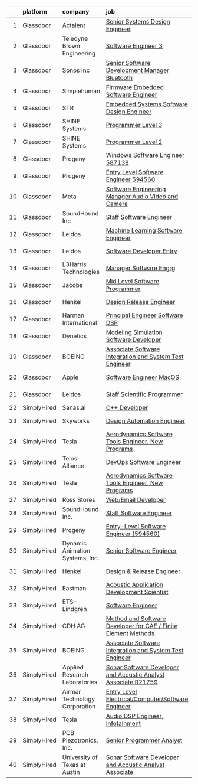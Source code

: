 

|    | platform    | company                         | job                                                                                                                                                                                                                                                                                                                                                                                                                                                                                                                                                                                                                                                                                                                                                                                                                                                                                                                                                                                                                                                                                                                                                                                                                                                                                                                                                                                                                                                                                       | update_time   | location            |
|---:|:------------|:--------------------------------|:------------------------------------------------------------------------------------------------------------------------------------------------------------------------------------------------------------------------------------------------------------------------------------------------------------------------------------------------------------------------------------------------------------------------------------------------------------------------------------------------------------------------------------------------------------------------------------------------------------------------------------------------------------------------------------------------------------------------------------------------------------------------------------------------------------------------------------------------------------------------------------------------------------------------------------------------------------------------------------------------------------------------------------------------------------------------------------------------------------------------------------------------------------------------------------------------------------------------------------------------------------------------------------------------------------------------------------------------------------------------------------------------------------------------------------------------------------------------------------------|:--------------|:--------------------|
|  1 | Glassdoor   | Actalent                        | [Senior Systems Design Engineer](https://www.glassdoor.com/partner/jobListing.htm?pos=104&ao=1110586&s=58&guid=000001833095953d86c05047d4063f83&src=GD_JOB_AD&t=SR&vt=w&ea=1&cs=1_8ddc3ea8&cb=1662967453272&jobListingId=1008114848893&cpc=3BA4CE39D5B5DEF5&jrtk=3-0-1gco9b5b5joph801-1gco9b5bkhar4800-412b66006b682c75--6NYlbfkN0ChYVx_I3yfZ_JDY3EFoivtqvi_stwnZ_kRt8Dowt_l_d1ydueao4NE-oUleRJ4yhjPp1siZD5EE8s_iig6ulvsPYCk9JvHNrhSUhte11OvzM3TSGLAX4VakrRoImjHtqx0fe-uour-HQFbYsH1ikq7HHQA0MikOipbs2UNsBwb58U4V9c1roZwpbJv7XOy2ad-zIKgRd4sBLGXX69mKd1B-WFZt2cMSIF4bJjKqofsNEMncBrrm7A1aRa_sX3MxVHNuQYoPd-ncRhekaJ09Go7MPe9lZL9ZebmCnWKY9O_ENN-Qjl8a5s7_gnYc8eiENL8a8F6jGvsZg0MkwabLlGCNHDfpOW9d9-fyVE7U7jwrM_1hFlvxAMeNsWPoILx4u0ecKdaFVgEUPZGV6B2TD2XlTMVnPwsw9cStG5Hqech3PvZCol5vMbNIB67uWeLgsye4ezusVkAT6aDHtwBBvXHVVDH_yiOp8yKnfjp5rWYqhWdRafx4knQqHIu0Zo-cjoQsCtdWZLqSct7_BgXNYgqrkI-uculAUsowxMw_T9ecby29tMfKltsq9Ask4nzrJ0CQd03Gl63zwum6YTAMbEcB2zM0g66ACY9mGTqRDHjnr4GRwF1VOt8BtPTGr5xJKwRV-XuL62MzUyd_xA2XdkV-jvQ-NuVFJe7J7s9uEZLNJvoAkR6eAIpSxJ8FuiACBUaxyORQ1uwvuIA9Zg3QQZe66P8rWQYblbwN0LEFcft7uUPtPFHA25ib4W7CJzAKtQ3djQwjmqchrxp9elbGKU7_BQj9-AvDWOUyDDuejTKShL0rufqvgoTZLRVMq6ve270RyhW62pH60kHAt8AuL1SkfoJ6iN5yWGmBPo5abfMFBt2bpoiL-1x2mssD9Gv6VJxlhNPb-9ue5KTUDU0GX8d2hX3aX3ugVacpO8sz4LmPHvmOqiOKoKrkyxUsRA9m6vW6Ct9QZc6ewgU3f3Pjgcv)                                                                                                                                 | 9d            | Eden Prairie, MN    |
|  2 | Glassdoor   | Teledyne Brown Engineering      | [Software Engineer 3](https://www.glassdoor.com/partner/jobListing.htm?pos=111&ao=1136043&s=58&guid=000001833095953d86c05047d4063f83&src=GD_JOB_AD&t=SR&vt=w&cs=1_a8a543bd&cb=1662967453272&jobListingId=1008103903070&jrtk=3-0-1gco9b5b5joph801-1gco9b5bkhar4800-167f0a9e37cd49ad-)                                                                                                                                                                                                                                                                                                                                                                                                                                                                                                                                                                                                                                                                                                                                                                                                                                                                                                                                                                                                                                                                                                                                                                                                      | 12d           | Huntsville, AL      |
|  3 | Glassdoor   | Sonos  Inc                      | [Senior Software Development Manager   Bluetooth](https://www.glassdoor.com/partner/jobListing.htm?pos=120&ao=1136043&s=58&guid=000001833095953d86c05047d4063f83&src=GD_JOB_AD&t=SR&vt=w&cs=1_8e5f8902&cb=1662967453273&jobListingId=1008101596522&jrtk=3-0-1gco9b5b5joph801-1gco9b5bkhar4800-2f7a172d2cdffa91-)                                                                                                                                                                                                                                                                                                                                                                                                                                                                                                                                                                                                                                                                                                                                                                                                                                                                                                                                                                                                                                                                                                                                                                          | 13d           | Boston, MA          |
|  4 | Glassdoor   | Simplehuman                     | [Firmware Embedded Software Engineer](https://www.glassdoor.com/partner/jobListing.htm?pos=116&ao=1136043&s=58&guid=000001833095953d86c05047d4063f83&src=GD_JOB_AD&t=SR&vt=w&ea=1&cs=1_903aa3fc&cb=1662967453273&jobListingId=1008121793908&jrtk=3-0-1gco9b5b5joph801-1gco9b5bkhar4800-4dbeb1aa5cf043f4-)                                                                                                                                                                                                                                                                                                                                                                                                                                                                                                                                                                                                                                                                                                                                                                                                                                                                                                                                                                                                                                                                                                                                                                                 | 5d            | Torrance, CA        |
|  5 | Glassdoor   | STR                             | [Embedded Systems Software Design Engineer](https://www.glassdoor.com/partner/jobListing.htm?pos=121&ao=1136043&s=58&guid=000001833095953d86c05047d4063f83&src=GD_JOB_AD&t=SR&vt=w&ea=1&cs=1_3fd18cb0&cb=1662967453273&jobListingId=1008121389988&jrtk=3-0-1gco9b5b5joph801-1gco9b5bkhar4800-b47c9cf08a6f2c3c-)                                                                                                                                                                                                                                                                                                                                                                                                                                                                                                                                                                                                                                                                                                                                                                                                                                                                                                                                                                                                                                                                                                                                                                           | 5d            | Woburn, MA          |
|  6 | Glassdoor   | SHINE Systems                   | [Programmer Level 3](https://www.glassdoor.com/partner/jobListing.htm?pos=113&ao=1136043&s=58&guid=000001833095953d86c05047d4063f83&src=GD_JOB_AD&t=SR&vt=w&ea=1&cs=1_12cf535a&cb=1662967453272&jobListingId=1008114863956&jrtk=3-0-1gco9b5b5joph801-1gco9b5bkhar4800-494a43996fc92e6e-)                                                                                                                                                                                                                                                                                                                                                                                                                                                                                                                                                                                                                                                                                                                                                                                                                                                                                                                                                                                                                                                                                                                                                                                                  | 9d            | Bethesda, MD        |
|  7 | Glassdoor   | SHINE Systems                   | [Programmer Level 2](https://www.glassdoor.com/partner/jobListing.htm?pos=110&ao=1136043&s=58&guid=000001833095953d86c05047d4063f83&src=GD_JOB_AD&t=SR&vt=w&cs=1_3832f6aa&cb=1662967453272&jobListingId=1008114863901&jrtk=3-0-1gco9b5b5joph801-1gco9b5bkhar4800-8d32ac5374fd15ce-)                                                                                                                                                                                                                                                                                                                                                                                                                                                                                                                                                                                                                                                                                                                                                                                                                                                                                                                                                                                                                                                                                                                                                                                                       | 9d            | Bethesda, MD        |
|  8 | Glassdoor   | Progeny                         | [Windows Software Engineer  587138 ](https://www.glassdoor.com/partner/jobListing.htm?pos=109&ao=1136043&s=58&guid=000001833095953d86c05047d4063f83&src=GD_JOB_AD&t=SR&vt=w&cs=1_37d91a9c&cb=1662967453272&jobListingId=1008127880575&jrtk=3-0-1gco9b5b5joph801-1gco9b5bkhar4800-43f14a42f07f79da-)                                                                                                                                                                                                                                                                                                                                                                                                                                                                                                                                                                                                                                                                                                                                                                                                                                                                                                                                                                                                                                                                                                                                                                                       | 3d            | Canonsburg, PA      |
|  9 | Glassdoor   | Progeny                         | [Entry Level Software Engineer  594560 ](https://www.glassdoor.com/partner/jobListing.htm?pos=106&ao=1136043&s=58&guid=000001833095953d86c05047d4063f83&src=GD_JOB_AD&t=SR&vt=w&cs=1_5483ea69&cb=1662967453271&jobListingId=1008120992779&jrtk=3-0-1gco9b5b5joph801-1gco9b5bkhar4800-2b9a7bfbde9af731-)                                                                                                                                                                                                                                                                                                                                                                                                                                                                                                                                                                                                                                                                                                                                                                                                                                                                                                                                                                                                                                                                                                                                                                                   | 5d            | Manassas, VA        |
| 10 | Glassdoor   | Meta                            | [Software Engineering Manager  Audio  Video and Camera](https://www.glassdoor.com/partner/jobListing.htm?pos=102&ao=1110586&s=58&guid=000001833095953d86c05047d4063f83&src=GD_JOB_AD&t=SR&vt=w&cs=1_dc842fba&cb=1662967453271&jobListingId=1008107989407&cpc=FAE5E775D180B2FB&jrtk=3-0-1gco9b5b5joph801-1gco9b5bkhar4800-a331137a3bb70d4e--6NYlbfkN0DYl4UJW4r1Vl7FEn6T9F-rD9lpC-0oMJVSiWjK_MGUd8e8cHXcpv6KPyjLHZEfqkXwCrjci5IV6Ukox7qCdMXyYc31iIL-J3sFfqyZR67GoVgd0UzMO_6Fj3j1AA6pGBuEYV40X1dVGUaw5mH118pacf6Lhplt4iHyRpNQkF35TtLxnzGjBLy3G93_F_cdirCmRLC7Da3rRClr82hPhDxt3wG_3MrVcIm_L_9wQ-GKxFTe8jpuPqKSzqkh0toX2k0eHYe0xiUZ_7ra-Cql1StoWVgUji90Pj4aVyLhjdgNGkZ8nM4EKAMDU-KZKJ-BLfhDVbxqX7iEKsvKHuJ-JLIBTnIPO-cggfYoSETVJif8HO1-WWyQKWaBUyEc7cqHpQmTQrUctm9QcGuQhAizQF07a-gLz1OMd119965a4SlfWRYNJ925Czp4o5p2UujpxhXQNEvFTPysGjszzNWVkTwR3sC0rA0RzztUrtJdPHGqw63cosCepi9f1CAZXBNDPHbCrQE69T9d1d41gjM8m6x-zGnM7xMzsxEtuS6mnBg4ysdu6sSWmaoBaSyQQzypOJvxtuf5pvmcV4tMn1FPW7CAO98FnqMOh2FCuH7P960ArVEWR48QNExyZtppDhpfj2CkOos_qKAQl6HRExi8mgEYGuf1z4-vZPqyN9NGf9T60wfYir5l8q1mAKkm68tuY4Ak1LI5ZwDnANSt_ZGfQGg88dxV9Yab-fuwGsHo4ECQgn7JCidGzkRc-fT8978dBzdVf67JQMcp_iRddK4ioyM_EjIGLAANB-8yAYqJ0DgR7mLD_k49URZ_rHkCX8FGiwel4tMiNuCmA35V6qDGrlQXBOoWyPsmi9Qw4zVO3BSrTS3BwssNV-MegAeGYIPTMbz_4sdK7VSzJEcGpQ4FTMJH9O7Fnsvqa0_d87K8pyR9OC8yXVAocNrrO9aEmGuBoB0UJ0YgkFrqYlxeYLA0DCcLeBK1G5mozmWeW89FEMyvdmVH5DTuaFYZb43Mx3ircDCpcZYv1mP4-iw3eVpgLasZQUrrKPTICWMitDEfZeZuDaUPXqV1X4EjyxPcaA6hD4E%3D) | 11d           | Remote              |
| 11 | Glassdoor   | SoundHound Inc                  | [Staff Software Engineer](https://www.glassdoor.com/partner/jobListing.htm?pos=105&ao=1136043&s=58&guid=000001833095953d86c05047d4063f83&src=GD_JOB_AD&t=SR&vt=w&ea=1&cs=1_75efd32b&cb=1662967453271&jobListingId=1008130047195&jrtk=3-0-1gco9b5b5joph801-1gco9b5bkhar4800-3428b7ce9c956431-)                                                                                                                                                                                                                                                                                                                                                                                                                                                                                                                                                                                                                                                                                                                                                                                                                                                                                                                                                                                                                                                                                                                                                                                             | 2d            | Santa Clara, CA     |
| 12 | Glassdoor   | Leidos                          | [Machine Learning Software Engineer](https://www.glassdoor.com/partner/jobListing.htm?pos=112&ao=1136043&s=58&guid=000001833095953d86c05047d4063f83&src=GD_JOB_AD&t=SR&vt=w&cs=1_3cb8890d&cb=1662967453272&jobListingId=1008114325397&jrtk=3-0-1gco9b5b5joph801-1gco9b5bkhar4800-bf4d2cb1de72a3c1-)                                                                                                                                                                                                                                                                                                                                                                                                                                                                                                                                                                                                                                                                                                                                                                                                                                                                                                                                                                                                                                                                                                                                                                                       | 9d            | Arlington, VA       |
| 13 | Glassdoor   | Leidos                          | [Software Developer  Entry](https://www.glassdoor.com/partner/jobListing.htm?pos=107&ao=1136043&s=58&guid=000001833095953d86c05047d4063f83&src=GD_JOB_AD&t=SR&vt=w&cs=1_35c5b8e1&cb=1662967453272&jobListingId=1008114309415&jrtk=3-0-1gco9b5b5joph801-1gco9b5bkhar4800-2b9381d73996060a-)                                                                                                                                                                                                                                                                                                                                                                                                                                                                                                                                                                                                                                                                                                                                                                                                                                                                                                                                                                                                                                                                                                                                                                                                | 9d            | Bethesda, MD        |
| 14 | Glassdoor   | L3Harris Technologies           | [Manager  Software Engrg](https://www.glassdoor.com/partner/jobListing.htm?pos=119&ao=1136043&s=58&guid=000001833095953d86c05047d4063f83&src=GD_JOB_AD&t=SR&vt=w&cs=1_99a08391&cb=1662967453273&jobListingId=1008103248728&jrtk=3-0-1gco9b5b5joph801-1gco9b5bkhar4800-49e26382a2a12793-)                                                                                                                                                                                                                                                                                                                                                                                                                                                                                                                                                                                                                                                                                                                                                                                                                                                                                                                                                                                                                                                                                                                                                                                                  | 12d           | California          |
| 15 | Glassdoor   | Jacobs                          | [Mid Level Software Programmer](https://www.glassdoor.com/partner/jobListing.htm?pos=117&ao=1136043&s=58&guid=000001833095953d86c05047d4063f83&src=GD_JOB_AD&t=SR&vt=w&cs=1_6baf3b7c&cb=1662967453273&jobListingId=1008109797686&jrtk=3-0-1gco9b5b5joph801-1gco9b5bkhar4800-93ed135cb0a438e8-)                                                                                                                                                                                                                                                                                                                                                                                                                                                                                                                                                                                                                                                                                                                                                                                                                                                                                                                                                                                                                                                                                                                                                                                            | 10d           | Tullahoma, TN       |
| 16 | Glassdoor   | Henkel                          | [Design   Release Engineer](https://www.glassdoor.com/partner/jobListing.htm?pos=103&ao=1110586&s=58&guid=000001833095953d86c05047d4063f83&src=GD_JOB_AD&t=SR&vt=w&cs=1_aafb2d7f&cb=1662967453271&jobListingId=1008129968269&cpc=AC285F3A3ECA6BB0&jrtk=3-0-1gco9b5b5joph801-1gco9b5bkhar4800-dd6aa8f583606936--6NYlbfkN0Bnb2JtfZ4AEsMA1Pu2i33F7qA_ifajj7vsPj00nFwV5oJ5S38d4YJev97vL1XpAk697PcgHYCrOvaQ3Dld0Ehq3dDuTjOxMQELFMqHYyzv8g-iyjePoYaXQPojbGhFNqwV1qsbWNqeA7M6FV-OtylbeTOenxbAa9MXgTQTS5a_7voFlguavgsvmlpcdCF9HxBz5ExZjytzTZl1lJy-r-djvg6AO1crWaM0untCAJaid1r7YyWozWGU3MI0SvZuFbQj14-PrdGELzlX7qsiSXqWc4XN7pPXR6rr1YHZlO6495ECj9U6t5vTJh1dB-voFRkciZN_6hGw9q1Ei7UjhWhlIGTcgmoEHrYQP2bcnGLuAwq_ALIGjxpwPOJysCV9udFrFXHoRN7DI-GC_otc7MzD46Gub4wqWQD0JUdtE_FD9sHOHJGE88iTZE0KdSsDcAjP6bxXLOu-jrMwJLlY6LtcMI3S6BddDoA8hteFWV_rVOsjqEKTWp3RqxStZBCR2uvAO6HIFASd9uKhz_W5s5j895ETZvrReRc%3D)                                                                                                                                                                                                                                                                                                                                                                                                                                                                                                                                                                                             | 2d            | Madison Heights, MI |
| 17 | Glassdoor   | Harman International            | [Principal Engineer  Software DSP](https://www.glassdoor.com/partner/jobListing.htm?pos=118&ao=1136043&s=58&guid=000001833095953d86c05047d4063f83&src=GD_JOB_AD&t=SR&vt=w&cs=1_e3c0c8e6&cb=1662967453273&jobListingId=1008126856852&jrtk=3-0-1gco9b5b5joph801-1gco9b5bkhar4800-555e2380c94f309b-)                                                                                                                                                                                                                                                                                                                                                                                                                                                                                                                                                                                                                                                                                                                                                                                                                                                                                                                                                                                                                                                                                                                                                                                         | 3d            | Novi, MI            |
| 18 | Glassdoor   | Dynetics                        | [Modeling   Simulation Software Developer](https://www.glassdoor.com/partner/jobListing.htm?pos=115&ao=1136043&s=58&guid=000001833095953d86c05047d4063f83&src=GD_JOB_AD&t=SR&vt=w&cs=1_0a58ddb3&cb=1662967453272&jobListingId=1008107016113&jrtk=3-0-1gco9b5b5joph801-1gco9b5bkhar4800-9fe05424e5d80326-)                                                                                                                                                                                                                                                                                                                                                                                                                                                                                                                                                                                                                                                                                                                                                                                                                                                                                                                                                                                                                                                                                                                                                                                 | 11d           | Huntsville, AL      |
| 19 | Glassdoor   | BOEING                          | [Associate Software Integration and System Test Engineer](https://www.glassdoor.com/partner/jobListing.htm?pos=101&ao=1110586&s=58&guid=000001833095953d86c05047d4063f83&src=GD_JOB_AD&t=SR&vt=w&cs=1_8847354d&cb=1662967453271&jobListingId=1008117325734&cpc=D39918EEEC7506B0&jrtk=3-0-1gco9b5b5joph801-1gco9b5bkhar4800-18b58d6d4bcfe4f1--6NYlbfkN0BddK4H-tsabPiX3BvkwhvbvP4OkLNzlRX6egXJy9Hb11ERhvpR4KXHiogI9i6BJrntUqviaGCPutZGaAmlgx_3hMD3w7XdObyat3Ifm5u27qe1c7zrVC5iZB1RHaF1xUY30Llt1aqKoIMQ28VclLDuj56rNyWW1Qd7oLkyRIrQ5KdenCIimbAwqYvwCIUJiA4B5O9g-ABORpyTfUMVyDGX2_99LBkYxt590KLMbfpgyqul2P_9sG38X4rS3Rs1hN_oXCVwuGd1s9-xTm6Z6RTcMnrxGqVPwuwlCTYgvM2RqGYHFD5KlHQWwRbl4uoqo9d83tUSs2GMgQyV6ER1Mc03lRqK5Vd8UzG2WSK35JyDDApfgldEoG2K-182Oy6u7uBlLuqXJmr0J2a6AuLQO6zAMJOs8ugPU9vR1yM55IS_PBF5SiMsOrIMxX_ri5Fnftc%3D)                                                                                                                                                                                                                                                                                                                                                                                                                                                                                                                                                                                                                                                               | 7d            | Kent, WA            |
| 20 | Glassdoor   | Apple                           | [Software Engineer  MacOS](https://www.glassdoor.com/partner/jobListing.htm?pos=108&ao=1136043&s=58&guid=000001833095953d86c05047d4063f83&src=GD_JOB_AD&t=SR&vt=w&cs=1_aabecc89&cb=1662967453272&jobListingId=1008132846125&jrtk=3-0-1gco9b5b5joph801-1gco9b5bkhar4800-a266900fb0f2a2cc-)                                                                                                                                                                                                                                                                                                                                                                                                                                                                                                                                                                                                                                                                                                                                                                                                                                                                                                                                                                                                                                                                                                                                                                                                 | 24h           | Cupertino, CA       |
| 21 | Glassdoor   | Leidos                          | [Staff Scientific Programmer](https://www.glassdoor.com/partner/jobListing.htm?pos=114&ao=1136043&s=58&guid=000001833095953d86c05047d4063f83&src=GD_JOB_AD&t=SR&vt=w&cs=1_c822dac0&cb=1662967453272&jobListingId=1008114265250&jrtk=3-0-1gco9b5b5joph801-1gco9b5bkhar4800-1db047aca6211fd4-)                                                                                                                                                                                                                                                                                                                                                                                                                                                                                                                                                                                                                                                                                                                                                                                                                                                                                                                                                                                                                                                                                                                                                                                              | 9d            | Bethesda, MD        |
| 22 | SimplyHired | Sanas.ai                        | [C++ Developer](https://www.simplyhired.com/job/OfOrk2GK8qtkXIcNYByn2PuJplYGhQ13uZQ6Ml5U-ypgUB5Y4bvF1Q?q=acoustic+developer)                                                                                                                                                                                                                                                                                                                                                                                                                                                                                                                                                                                                                                                                                                                                                                                                                                                                                                                                                                                                                                                                                                                                                                                                                                                                                                                                                              | Recently      | Remote              |
| 23 | SimplyHired | Skyworks                        | [Design Automation Engineer](https://www.simplyhired.com/job/GMzk5upUbz1qF-SBrkSsFLsiN5caOM8v4mIg5O0FWal4rG395wgOhA?q=acoustic+developer)                                                                                                                                                                                                                                                                                                                                                                                                                                                                                                                                                                                                                                                                                                                                                                                                                                                                                                                                                                                                                                                                                                                                                                                                                                                                                                                                                 | Recently      | Beaverton, OR       |
| 24 | SimplyHired | Tesla                           | [Aerodynamics Software Tools Engineer, New Programs](https://www.simplyhired.com/job/zO8gcthxFQqgNmwD9bdYUrhRy13Ovr3XTHhU0ibGJoZo7L7tcfLxOw?q=acoustic+developer)                                                                                                                                                                                                                                                                                                                                                                                                                                                                                                                                                                                                                                                                                                                                                                                                                                                                                                                                                                                                                                                                                                                                                                                                                                                                                                                         | Recently      | Hawthorne, CA       |
| 25 | SimplyHired | Telos Alliance                  | [DevOps Software Engineer](https://www.simplyhired.com/job/60pzz4L5D8jyQznk7xCHuh-sXpm8UKepKgOSUU5hK41ghLTOS_rCAA?q=acoustic+developer)                                                                                                                                                                                                                                                                                                                                                                                                                                                                                                                                                                                                                                                                                                                                                                                                                                                                                                                                                                                                                                                                                                                                                                                                                                                                                                                                                   | Recently      | United States       |
| 26 | SimplyHired | Tesla                           | [Aerodynamics Software Tools Engineer, New Programs](https://www.simplyhired.com/job/zO8gcthxFQqgNmwD9bdYUrhRy13Ovr3XTHhU0ibGJoZo7L7tcfLxOw?q=acoustic+developer)                                                                                                                                                                                                                                                                                                                                                                                                                                                                                                                                                                                                                                                                                                                                                                                                                                                                                                                                                                                                                                                                                                                                                                                                                                                                                                                         | Recently      | Hawthorne, CA       |
| 27 | SimplyHired | Ross Stores                     | [Web/Email Developer](https://www.simplyhired.com/job/iapHcCXyBAwSCQxFgqTzcH6pCeCWlT5U6RhkIjo60dultz2bPETatw?q=acoustic+developer)                                                                                                                                                                                                                                                                                                                                                                                                                                                                                                                                                                                                                                                                                                                                                                                                                                                                                                                                                                                                                                                                                                                                                                                                                                                                                                                                                        | Recently      | Dublin, CA          |
| 28 | SimplyHired | SoundHound Inc.                 | [Staff Software Engineer](https://www.simplyhired.com/job/Q6biehcUO9lofkX2AGKDLjOHiRDpVsxGuo0i9K2uWz-nY3y1jerrxw?q=acoustic+developer)                                                                                                                                                                                                                                                                                                                                                                                                                                                                                                                                                                                                                                                                                                                                                                                                                                                                                                                                                                                                                                                                                                                                                                                                                                                                                                                                                    | 2d            | Santa Clara, CA     |
| 29 | SimplyHired | Progeny                         | [Entry-Level Software Engineer (594560)](https://www.simplyhired.com/job/hFZ0kpPt7g7aOxFzPksAH7fahgRzX61kk6-Gsyoh-O4nQt0YXf5-Tg?q=acoustic+developer)                                                                                                                                                                                                                                                                                                                                                                                                                                                                                                                                                                                                                                                                                                                                                                                                                                                                                                                                                                                                                                                                                                                                                                                                                                                                                                                                     | 5d            | Manassas, VA        |
| 30 | SimplyHired | Dynamic Animation Systems, Inc. | [Senior Software Engineer](https://www.simplyhired.com/job/AzssRDbf5igdq8fjkSjvzuWmDw_CyAuhZOcQrBC3CQsh09Ddu7iG1Q?q=acoustic+developer)                                                                                                                                                                                                                                                                                                                                                                                                                                                                                                                                                                                                                                                                                                                                                                                                                                                                                                                                                                                                                                                                                                                                                                                                                                                                                                                                                   | Recently      | Bethesda, MD        |
| 31 | SimplyHired | Henkel                          | [Design & Release Engineer](https://www.simplyhired.com/job/ktwZD9EkOBuoBNQlOjW3aoAOfiqygUznsMFvrBEcZiGeezvQNrS5yA?q=acoustic+developer)                                                                                                                                                                                                                                                                                                                                                                                                                                                                                                                                                                                                                                                                                                                                                                                                                                                                                                                                                                                                                                                                                                                                                                                                                                                                                                                                                  | 2d            | Madison Heights, MI |
| 32 | SimplyHired | Eastman                         | [Acoustic Application Development Scientist](https://www.simplyhired.com/job/N-tYJftP-qf3JUJmFDDgU178lS3Ez0R54RfljGyDJMmixka8A4I20Q?q=acoustic+developer)                                                                                                                                                                                                                                                                                                                                                                                                                                                                                                                                                                                                                                                                                                                                                                                                                                                                                                                                                                                                                                                                                                                                                                                                                                                                                                                                 | Recently      | Springfield, MA     |
| 33 | SimplyHired | ETS-Lindgren                    | [Software Engineer](https://www.simplyhired.com/job/0DvzK4vDC0cjijat_5Pscvz9fxnrKZc5m9wxp6UHXjtLouuWNQTCBw?q=acoustic+developer)                                                                                                                                                                                                                                                                                                                                                                                                                                                                                                                                                                                                                                                                                                                                                                                                                                                                                                                                                                                                                                                                                                                                                                                                                                                                                                                                                          | Recently      | Cedar Park, TX      |
| 34 | SimplyHired | CDH AG                          | [Method and Software Developer for CAE / Finite Element Methods](https://www.simplyhired.com/job/-PwpaSww9pIsSSdq8eeKSiCqpSwU9Z7WesweKJU1KIB1qSkYA47s8w?q=acoustic+developer)                                                                                                                                                                                                                                                                                                                                                                                                                                                                                                                                                                                                                                                                                                                                                                                                                                                                                                                                                                                                                                                                                                                                                                                                                                                                                                             | Recently      | Remote              |
| 35 | SimplyHired | BOEING                          | [Associate Software Integration and System Test Engineer](https://www.simplyhired.com/job/2zjEpPYuq1B5jNGAVmSwQa33qQ-Zjfjt72-EELDjypPlkiCWaO9n2w?q=acoustic+developer)                                                                                                                                                                                                                                                                                                                                                                                                                                                                                                                                                                                                                                                                                                                                                                                                                                                                                                                                                                                                                                                                                                                                                                                                                                                                                                                    | 7d            | Kent, WA            |
| 36 | SimplyHired | Applied Research Laboratories   | [Sonar Software Developer and Acoustic Analyst Associate R21759](https://www.simplyhired.com/job/Kjonhx6rqotT16KInNpdD1g1AD-YHGpBOYmlTLUpOzjO1-0c3CDpJg?q=acoustic+developer)                                                                                                                                                                                                                                                                                                                                                                                                                                                                                                                                                                                                                                                                                                                                                                                                                                                                                                                                                                                                                                                                                                                                                                                                                                                                                                             | Recently      | Austin, TX          |
| 37 | SimplyHired | Airmar Technology Corporation   | [Entry Level Electrical/Computer/Software Engineer](https://www.simplyhired.com/job/z2fxVZM99vLfSzIS4Eq3YOhVwknu4HEQL9KGZzmxXvMPxeQugLC3TQ?q=acoustic+developer)                                                                                                                                                                                                                                                                                                                                                                                                                                                                                                                                                                                                                                                                                                                                                                                                                                                                                                                                                                                                                                                                                                                                                                                                                                                                                                                          | Recently      | Milford, NH         |
| 38 | SimplyHired | Tesla                           | [Audio DSP Engineer, Infotainment](https://www.simplyhired.com/job/TCu5dfyQ5a2i0gok_RJeBsz7z7UEdN-bb8A7kWTNNXGdZ-z-ZTi9pQ?q=acoustic+developer)                                                                                                                                                                                                                                                                                                                                                                                                                                                                                                                                                                                                                                                                                                                                                                                                                                                                                                                                                                                                                                                                                                                                                                                                                                                                                                                                           | Recently      | Palo Alto, CA       |
| 39 | SimplyHired | PCB Piezotronics, Inc.          | [Senior Programmer Analyst](https://www.simplyhired.com/job/eQBYwWiHkxugufpP5RasTROUJ8GSCTQyB7il0JPt8M58snoQJ9LUjQ?q=acoustic+developer)                                                                                                                                                                                                                                                                                                                                                                                                                                                                                                                                                                                                                                                                                                                                                                                                                                                                                                                                                                                                                                                                                                                                                                                                                                                                                                                                                  | Recently      | Depew, NY           |
| 40 | SimplyHired | University of Texas at Austin   | [Sonar Software Developer and Acoustic Analyst Associate](https://www.simplyhired.com/job/G6MGPKPgcpavQ_-zy-lkoVJ1WVl1gKkEFvxcG1plaIkhkbEhWdhHOA?q=acoustic+developer)                                                                                                                                                                                                                                                                                                                                                                                                                                                                                                                                                                                                                                                                                                                                                                                                                                                                                                                                                                                                                                                                                                                                                                                                                                                                                                                    | Recently      | Austin, TX          |